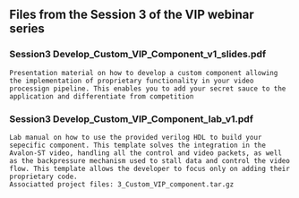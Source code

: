 ## Files from the Session 3 of the VIP webinar series

### Session3 Develop_Custom_VIP_Component_v1_slides.pdf
    Presentation material on how to develop a custom component allowing the implementation of proprietary functionality in your video processign pipeline. This enables you to add your secret sauce to the application and differentiate from competition

### Session3 Develop_Custom_VIP_Component_lab_v1.pdf
    Lab manual on how to use the provided verilog HDL to build your sepecific component. This template solves the integration in the Avalon-ST video, handling all the control and video packets, as well as the backpressure mechanism used to stall data and control the video flow. This template allows the developer to focus only on adding their proprietary code.
    Associatted project files: 3_Custom_VIP_component.tar.gz
